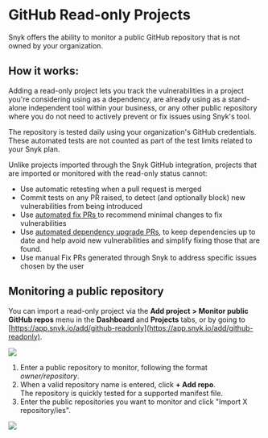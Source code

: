 # GitHub Read-only Projects

Snyk offers the ability to monitor a public GitHub repository that is not owned by your organization.

## How it works:

Adding a read-only project lets you track the vulnerabilities in a project you're considering using as a dependency, are already using as a stand-alone independent tool within your business, or any other public repository where you do not need to actively prevent or fix issues using Snyk's tool.

The repository is tested daily using your organization's GitHub credentials. These automated tests are not counted as part of the test limits related to your Snyk plan.

Unlike projects imported through the Snyk GitHub integration, projects that are imported or monitored with the read-only status cannot:

* Use automatic retesting when a pull request is merged
* Commit tests on any PR raised, to detect (and optionally block) new vulnerabilities from being introduced
* Use [automated fix PRs ](https://docs.snyk.io/products/snyk-open-source/open-source-basics/fix-pull-requests-for-new-vulnerabilities)to recommend minimal changes to fix vulnerabilities
* Use [automated dependency upgrade PRs](https://docs.snyk.io/products/snyk-open-source/dependency-management/upgrading-dependencies-with-automatic-prs), to keep dependencies up to date and help avoid new vulnerabilities and simplify fixing those that are found.
* Use manual Fix PRs generated through Snyk to address specific issues chosen by the user

## Monitoring a public repository

You can import a read-only project via the **Add project** **> Monitor public GitHub repos** menu in the **Dashboard** and **Projects** tabs, or by going to [https://app.snyk.io/add/github-readonly](https://app.snyk.io/add/github-readonly).

![](../../../.gitbook/assets/screen\_shot\_2020-06-09\_at\_14.27.40.png)

1. Enter a public repository to monitor, following the format _owner/repository_.
2. When a valid repository name is entered, click **+ Add repo**.\
   The repository is quickly tested for a supported manifest file.
3. Enter the public repositories you want to monitor and click "Import X repository/ies".

![](<../../../.gitbook/assets/github\_readonly\_steps 2 & 3\_18july2022.png>)
